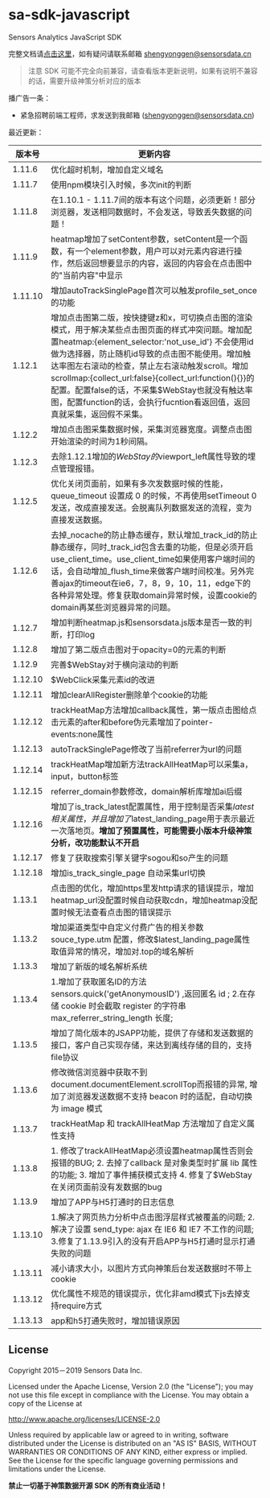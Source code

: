 # sa-sdk-javascript

Sensors Analytics JavaScript SDK

完整文档请[点击这里](http://www.sensorsdata.cn/manual/js_sdk.html)，如有疑问请联系邮箱 shengyonggen@sensorsdata.cn

> 注意 SDK 可能不完全向前兼容，请查看版本更新说明，如果有说明不兼容的话，需要升级神策分析对应的版本

播广告一条：
 * 紧急招聘前端工程师，求发送到我邮箱 (shengyonggen@sensorsdata.cn)


最近更新：

| 版本号 | 更新内容 |
| ------ | ------ |
|1.11.6 | 优化超时机制，增加自定义域名   |
|1.11.7 | 使用npm模块引入时候，多次init的判断   |
|1.11.8| 在1.10.1 - 1.11.7间的版本有这个问题，必须更新！部分浏览器，发送相同数据时，不会发送，导致丢失数据的问题！  |
1.11.9| heatmap增加了setContent参数，setContent是一个函数，有一个element参数，用户可以对元素内容进行操作，然后返回想要显示的内容，返回的内容会在点击图中的"当前内容"中显示  |
|1.11.10| 增加autoTrackSinglePage首次可以触发profile_set_once的功能  |
|1.12.1| 增加点击图第二版，按快捷键z和x，可切换点击图的渲染模式，用于解决某些点击图页面的样式冲突问题。增加配置heatmap:{element_selector:'not_use_id'} 不会使用id做为选择器，防止随机id导致的点击图不能使用。增加触达率图左右滚动的检查，禁止左右滚动触发scroll。增加scrollmap:{collect_url:false}{collect_url:function(){}}的配置。配置false的话，不采集$WebStay也就没有触达率图，配置function的话，会执行fucntion看返回值，返回真就采集，返回假不采集。  |
|1.12.2| 增加点击图采集数据时候，采集浏览器宽度。调整点击图开始渲染的时间为1秒间隔。  |
|1.12.3| 去除1.12.1增加的$WebStay的$viewport_left属性导致的埋点管理报错。    |
|1.12.5| 优化关闭页面前，如果有多次发数据时候的性能，queue_timeout 设置成 0 的时候，不再使用setTimeout 0发送，改成直接发送。会脱离队列数据发送的流程，变为直接发送数据。     |
|1.12.6| 去掉_nocache的防止静态缓存，默认增加_track_id的防止静态缓存，同时_track_id包含去重的功能，但是必须开启use_client_time。use_client_time如果使用客户端时间的话，会自动增加_flush_time来做客户端时间校准。另外完善ajax的timeout在ie6，7，8，9，10，11，edge下的各种异常处理。修复获取domain异常时候，设置cookie的domain再某些浏览器异常的问题。  |
|1.12.7| 增加判断heatmap.js和sensorsdata.js版本是否一致的判断，打印log  |
|1.12.8| 增加了第二版点击图对于opacity=0的元素的判断|
|1.12.9| 完善$WebStay对于横向滚动的判断|
|1.12.10| $WebClick采集元素id的改进  |
|1.12.11| 增加clearAllRegister删除单个cookie的功能  |
|1.12.12| trackHeatMap方法增加callback属性，第一版点击图给点击元素的after和before伪元素增加了pointer-events:none属性  |
|1.12.13| autoTrackSinglePage修改了当前referrer为url的问题  |
|1.12.14| trackHeatMap增加新方法trackAllHeatMap可以采集a，input，button标签  |
|1.12.15| referrer_domain参数修改，domain解析库增加ai后缀 |
|1.12.16| 增加了is_track_latest配置属性，用于控制是否采集$latest相关属性，并且增加了$latest_landing_page用于表示最近一次落地页。**增加了预置属性，可能需要小版本升级神策分析，改功能默认不开启**|
|1.12.17| 修复了获取搜索引擎关键字sogou和so产生的问题  |
|1.12.18| 增加is_track_single_page 自动采集url切换  |
|1.13.1| 点击图的优化，增加https里发http请求的错误提示，增加heatmap_url没配置时候自动获取cdn，增加heatmap没配置时候无法查看点击图的错误提示  |
|1.13.2| 增加渠道类型中自定义付费广告的相关参数 souce_type.utm 配置，修改$latest_landing_page属性取值异常的情况，增加对.top的域名解析|
|1.13.3| 增加了新版的域名解析系统|
|1.13.4| 1.增加了获取匿名ID的方法 sensors.quick('getAnonymousID') ,返回匿名 id ; 2.在存储 cookie 时会截取 register 的字符串 max_referrer_string_length 长度;|
|1.13.5| 增加了简化版本的JSAPP功能，提供了存储和发送数据的接口，客户自己实现存储，来达到离线存储的目的，支持file协议|
|1.13.6| 修改微信浏览器中获取不到document.documentElement.scrollTop而报错的异常, 增加了浏览器发送数据不支持 beacon 时的适配，自动切换为 image 模式|
|1.13.7| trackHeatMap 和 trackAllHeatMap 方法增加了自定义属性支持|
|1.13.8| 1. 修改了trackAllHeatMap必须设置heatmap属性否则会报错的BUG; 2. 去掉了callback 是对象类型时扩展 lib 属性的功能; 3. 增加了事件捕获模式支持 4. 修复了$WebStay在关闭页面前没有发数据的bug|
|1.13.9| 增加了APP与H5打通时的日志信息|
|1.13.10| 1.解决了网页热力分析中点击图浮层样式被覆盖的问题; 2. 解决了设置 send_type: ajax 在 IE6 和 IE7 不工作的问题; 3.修复了1.13.9引入的没有开启APP与H5打通时显示打通失败的问题|
|1.13.11| 减小请求大小，以图片方式向神策后台发送数据时不带上 cookie |
|1.13.12| 优化属性不规范的错误提示，优化非amd模式下js去掉支持require方式 |
|1.13.13| app和h5打通失败时，增加错误原因 |



## License

Copyright 2015－2019 Sensors Data Inc.

Licensed under the Apache License, Version 2.0 (the "License");
you may not use this file except in compliance with the License.
You may obtain a copy of the License at

http://www.apache.org/licenses/LICENSE-2.0

Unless required by applicable law or agreed to in writing, software
distributed under the License is distributed on an "AS IS" BASIS,
WITHOUT WARRANTIES OR CONDITIONS OF ANY KIND, either express or implied.
See the License for the specific language governing permissions and
limitations under the License.

**禁止一切基于神策数据开源 SDK 的所有商业活动！**
